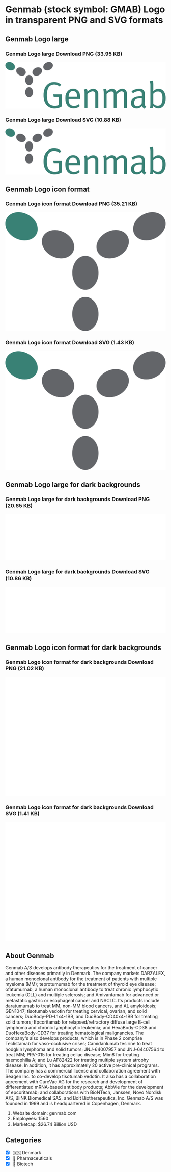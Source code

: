 # Genmab (stock symbol: GMAB) Logo in transparent PNG and SVG formats

## Genmab Logo large

### Genmab Logo large Download PNG (33.95 KB)

![Genmab Logo large Download PNG (33.95 KB)](/img/orig/GMAB_BIG-f90e1b53.png)

### Genmab Logo large Download SVG (10.88 KB)

![Genmab Logo large Download SVG (10.88 KB)](/img/orig/GMAB_BIG-f369ad26.svg)

## Genmab Logo icon format

### Genmab Logo icon format Download PNG (35.21 KB)

![Genmab Logo icon format Download PNG (35.21 KB)](/img/orig/GMAB-3e782be2.png)

### Genmab Logo icon format Download SVG (1.43 KB)

![Genmab Logo icon format Download SVG (1.43 KB)](/img/orig/GMAB-00ef1e0b.svg)

## Genmab Logo large for dark backgrounds

### Genmab Logo large for dark backgrounds Download PNG (20.65 KB)

![Genmab Logo large for dark backgrounds Download PNG (20.65 KB)](/img/orig/GMAB_BIG.D-43445778.png)

### Genmab Logo large for dark backgrounds Download SVG (10.86 KB)

![Genmab Logo large for dark backgrounds Download SVG (10.86 KB)](/img/orig/GMAB_BIG.D-8d55e4a2.svg)

## Genmab Logo icon format for dark backgrounds

### Genmab Logo icon format for dark backgrounds Download PNG (21.02 KB)

![Genmab Logo icon format for dark backgrounds Download PNG (21.02 KB)](/img/orig/GMAB.D-09f25749.png)

### Genmab Logo icon format for dark backgrounds Download SVG (1.41 KB)

![Genmab Logo icon format for dark backgrounds Download SVG (1.41 KB)](/img/orig/GMAB.D-e4bc2dc3.svg)

## About Genmab

Genmab A/S develops antibody therapeutics for the treatment of cancer and other diseases primarily in Denmark. The company markets DARZALEX, a human monoclonal antibody for the treatment of patients with multiple myeloma (MM); teprotumumab for the treatment of thyroid eye disease; ofatumurnab, a human monoclonal antibody to treat chronic lymphocytic leukemia (CLL) and multiple sclerosis; and Amivantamab for advanced or metastatic gastric or esophageal cancer and NSCLC. Its products include daratumumab to treat MM, non-MM blood cancers, and AL amyloidosis; GEN1047; tisotumab vedotin for treating cervical, ovarian, and solid cancers; DuoBody-PD-L1x4-1BB, and DuoBody-CD40x4-1BB for treating solid tumors; Epcoritamab for relapsed/refractory diffuse large B-cell lymphoma and chronic lymphocytic leukemia; and HexaBody-CD38 and DuoHexaBody-CD37 for treating hematological malignancies. The company's also develops products, which is in Phase 2 comprise Teclistamab for vaso-occlusive crises; Camidanlumab tesirine to treat hodgkin lymphoma and solid tumors; JNJ-64007957 and JNJ-64407564 to treat MM; PRV-015 for treating celiac disease; Mim8 for treating haemophilia A; and Lu AF82422 for treating multiple system atrophy disease. In addition, it has approximately 20 active pre-clinical programs. The company has a commercial license and collaboration agreement with Seagen Inc. to co-develop tisotumab vedotin. It also has a collaboration agreement with CureVac AG for the research and development of differentiated mRNA-based antibody products; AbbVie for the development of epcoritamab; and collaborations with BioNTech, Janssen, Novo Nordisk A/S, BliNK Biomedical SAS, and Bolt Biotherapeutics, Inc. Genmab A/S was founded in 1999 and is headquartered in Copenhagen, Denmark.

1. Website domain: genmab.com
2. Employees: 1560
3. Marketcap: $26.74 Billion USD


## Categories
- [x] 🇩🇰 Denmark
- [x] 💊 Pharmaceuticals
- [x] 🧬 Biotech
